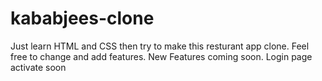 # kababjees-clone
Just learn HTML and CSS then try to make this resturant app clone.
Feel free to change and add features.
New Features coming soon. Login page activate soon
